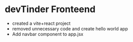 # devTinder Fronteend

- created a vite+react project
- removed unnecessary code and create hello world app
- Add navbar component to app.jsx